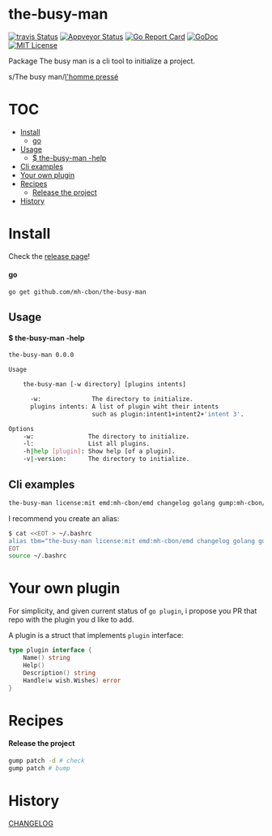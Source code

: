 # the-busy-man

[![travis Status](https://travis-ci.org//mh-cbon/the-busy-man.svg?branch=master)](https://travis-ci.org//mh-cbon/the-busy-man) [![Appveyor Status](https://ci.appveyor.com/api/projects/status//github/mh-cbon/the-busy-man?branch=master&svg=true)](https://ci.appveyor.com/projects//mh-cbon/the-busy-man) [![Go Report Card](https://goreportcard.com/badge/github.com/mh-cbon/the-busy-man)](https://goreportcard.com/report/github.com/mh-cbon/the-busy-man) [![GoDoc](https://godoc.org/github.com/mh-cbon/the-busy-man?status.svg)](http://godoc.org/github.com/mh-cbon/the-busy-man) [![MIT License](http://img.shields.io/badge/License-MIT-yellow.svg)](LICENSE)

Package The busy man is a cli tool to initialize a project.


s/The busy man/[l'homme pressé](https://www.youtube.com/watch?v=Wkxe1kQiuGU/)

# TOC
- [Install](#install)
  - [go](#go)
- [Usage](#usage)
  - [$ the-busy-man -help](#-the-busy-man--help)
- [Cli examples](#cli-examples)
- [Your own plugin](#your-own-plugin)
- [Recipes](#recipes)
  - [Release the project](#release-the-project)
- [History](#history)

# Install

Check the [release page](https://github.com/mh-cbon/the-busy-man/releases)!

#### go
```sh
go get github.com/mh-cbon/the-busy-man
```

## Usage

#### $ the-busy-man -help
```sh
the-busy-man 0.0.0

Usage

	the-busy-man [-w directory] [plugins intents]

	  -w:              The directory to initialize.
	  plugins intents: A list of plugin wiht their intents
	                   such as plugin:intent1+intent2+'intent 3'.

Options
	-w:               The directory to initialize.
	-l:               List all plugins.
	-h|help [plugin]: Show help [of a plugin].
	-v|-version:      The directory to initialize.
```

## Cli examples

```sh
the-busy-man license:mit emd:mh-cbon/emd changelog golang gump:mh-cbon/gump git:init:commit
```

I recommend you create an alias:
```sh
$ cat <<EOT > ~/.bashrc
alias tbm="the-busy-man license:mit emd:mh-cbon/emd changelog golang gump:mh-cbon/gump git:init:commit"
EOT
source ~/.bashrc
```



# Your own plugin

For simplicity, and given current status of `go plugin`,
i propose you PR that repo with the plugin you d like to add.

A plugin is a struct that implements `plugin` interface:
```go
type plugin interface {
	Name() string
	Help()
	Description() string
	Handle(w wish.Wishes) error
}
```

# Recipes

#### Release the project

```sh
gump patch -d # check
gump patch # bump
```

# History

[CHANGELOG](CHANGELOG.md)
